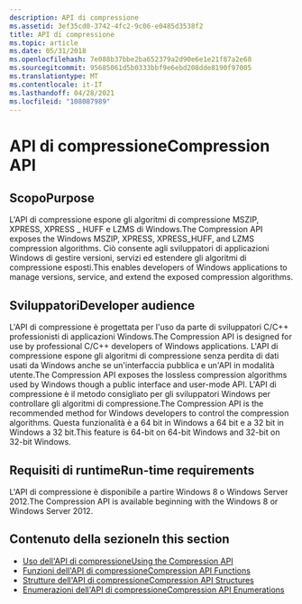 ```yaml
---
description: API di compressione
ms.assetid: 3ef35cd0-3742-4fc2-9c06-e0485d3538f2
title: API di compressione
ms.topic: article
ms.date: 05/31/2018
ms.openlocfilehash: 7e088b37bbe2ba652379a2d90e6e1e21f87a2e68
ms.sourcegitcommit: 95685061d5b0333bbf9e6ebd208dde8190f97005
ms.translationtype: MT
ms.contentlocale: it-IT
ms.lasthandoff: 04/28/2021
ms.locfileid: "108087989"
---
```

# <a name="compression-api"></a><span data-ttu-id="5a9bf-103">API di compressione</span><span class="sxs-lookup"><span data-stu-id="5a9bf-103">Compression API</span></span>

## <a name="purpose"></a><span data-ttu-id="5a9bf-104">Scopo</span><span class="sxs-lookup"><span data-stu-id="5a9bf-104">Purpose</span></span>

<span data-ttu-id="5a9bf-105">L'API di compressione espone gli algoritmi di compressione MSZIP, XPRESS, XPRESS \_ HUFF e LZMS di Windows.</span><span class="sxs-lookup"><span data-stu-id="5a9bf-105">The Compression API exposes the Windows MSZIP, XPRESS, XPRESS\_HUFF, and LZMS compression algorithms.</span></span> <span data-ttu-id="5a9bf-106">Ciò consente agli sviluppatori di applicazioni Windows di gestire versioni, servizi ed estendere gli algoritmi di compressione esposti.</span><span class="sxs-lookup"><span data-stu-id="5a9bf-106">This enables developers of Windows applications to manage versions, service, and extend the exposed compression algorithms.</span></span>

## <a name="developer-audience"></a><span data-ttu-id="5a9bf-107">Sviluppatori</span><span class="sxs-lookup"><span data-stu-id="5a9bf-107">Developer audience</span></span>

<span data-ttu-id="5a9bf-108">L'API di compressione è progettata per l'uso da parte di sviluppatori C/C++ professionisti di applicazioni Windows.</span><span class="sxs-lookup"><span data-stu-id="5a9bf-108">The Compression API is designed for use by professional C/C++ developers of Windows applications.</span></span> <span data-ttu-id="5a9bf-109">L'API di compressione espone gli algoritmi di compressione senza perdita di dati usati da Windows anche se un'interfaccia pubblica e un'API in modalità utente.</span><span class="sxs-lookup"><span data-stu-id="5a9bf-109">The Compression API exposes the lossless compression algorithms used by Windows though a public interface and user-mode API.</span></span> <span data-ttu-id="5a9bf-110">L'API di compressione è il metodo consigliato per gli sviluppatori Windows per controllare gli algoritmi di compressione.</span><span class="sxs-lookup"><span data-stu-id="5a9bf-110">The Compression API is the recommended method for Windows developers to control the compression algorithms.</span></span> <span data-ttu-id="5a9bf-111">Questa funzionalità è a 64 bit in Windows a 64 bit e a 32 bit in Windows a 32 bit.</span><span class="sxs-lookup"><span data-stu-id="5a9bf-111">This feature is 64-bit on 64-bit Windows and 32-bit on 32-bit Windows.</span></span>

## <a name="run-time-requirements"></a><span data-ttu-id="5a9bf-112">Requisiti di runtime</span><span class="sxs-lookup"><span data-stu-id="5a9bf-112">Run-time requirements</span></span>

<span data-ttu-id="5a9bf-113">L'API di compressione è disponibile a partire Windows 8 o Windows Server 2012.</span><span class="sxs-lookup"><span data-stu-id="5a9bf-113">The Compression API is available beginning with the Windows 8 or Windows Server 2012.</span></span>

## <a name="in-this-section"></a><span data-ttu-id="5a9bf-114">Contenuto della sezione</span><span class="sxs-lookup"><span data-stu-id="5a9bf-114">In this section</span></span>

-   [<span data-ttu-id="5a9bf-115">Uso dell'API di compressione</span><span class="sxs-lookup"><span data-stu-id="5a9bf-115">Using the Compression API</span></span>](using-the-compression-api.md)
-   [<span data-ttu-id="5a9bf-116">Funzioni dell'API di compressione</span><span class="sxs-lookup"><span data-stu-id="5a9bf-116">Compression API Functions</span></span>](compression-api-functions.md)
-   [<span data-ttu-id="5a9bf-117">Strutture dell'API di compressione</span><span class="sxs-lookup"><span data-stu-id="5a9bf-117">Compression API Structures</span></span>](compression-api-structures.md)
-   [<span data-ttu-id="5a9bf-118">Enumerazioni dell'API di compressione</span><span class="sxs-lookup"><span data-stu-id="5a9bf-118">Compression API Enumerations</span></span>](compression-api-enumerations.md)

 

 



